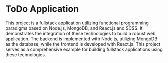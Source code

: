 # ToDo Application

This project is a fullstack application utilizing functional programming paradigms based on Node.js, MongoDB, and React.js and SCSS. It demonstrates the integration of these technologies to build a robust web application. The backend is implemented with Node.js, utilizing MongoDB as the database, while the frontend is developed with React.js. This project serves as a comprehensive example for building fullstack applications using these technologies.
